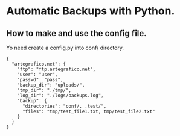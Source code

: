 # Automatic Backups with Python.

## How to make and use the config file.
Yo need create a config.py into conf/ directory.

```
{
  "artegrafico.net": {
    "ftp": "ftp.artegrafico.net",
    "user": "user",
    "passwd": "pass",
    "backup_dir": "uploads/",
    "tmp_dir": "./tmp/",
    "log_dir": "./logs/backups.log",
    "backup": {
      "directories": "conf/, .test/",
      "files": "tmp/test_file1.txt, tmp/test_file2.txt"
    }
  }
}
```
